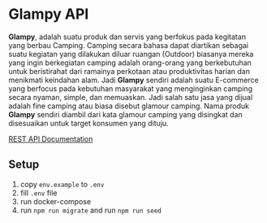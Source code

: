 # Glampy API

**Glampy**, adalah suatu produk dan servis yang berfokus pada kegitatan yang berbau Camping. Camping secara bahasa dapat diartikan sebagai suatu kegiatan yang dilakukan diluar ruangan (Outdoor) biasanya mereka yang ingin berkegiatan camping adalah orang-orang yang berkebutuhan untuk beristirahat dari ramainya perkotaan atau produktivitas harian dan menikmati keindahan alam. Jadi **Glampy** sendiri adalah suatu E-commerce yang berfocus pada kebutuhan masyarakat yang menginginkan camping secara nyaman, simple, dan memuaskan. Jadi salah satu jasa yang dijual adalah fine camping atau biasa disebut glamour camping. Nama produk **Glampy** sendiri diambil dari kata glamour camping yang disingkat dan disesuaikan untuk target konsumen yang dituju. 

[REST API Documentation](https://documenter.getpostman.com/view/11692091/Tzm2JdfJ)

## Setup

1. copy `env.example` to `.env` 
2. fill `.env` file
3. run docker-compose
4. run `npm run migrate` and run `npm run seed`
